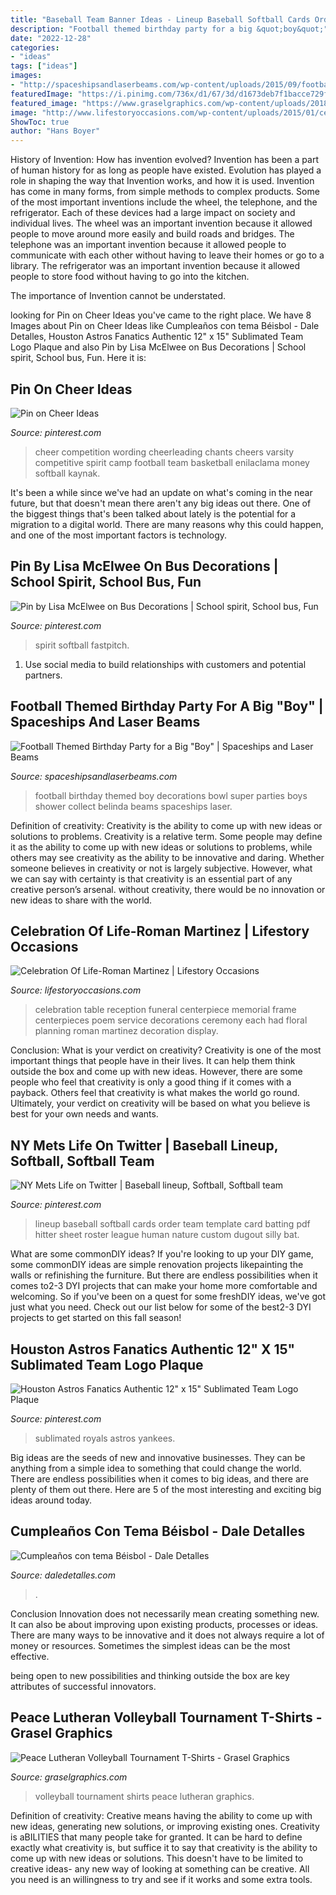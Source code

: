 ```yaml
---
title: "Baseball Team Banner Ideas - Lineup Baseball Softball Cards Order Team Template Card Batting Pdf Hitter Sheet Roster League Human Nature Custom Dugout Silly Bat"
description: "Football themed birthday party for a big &quot;boy&quot;"
date: "2022-12-28"
categories:
- "ideas"
tags: ["ideas"]
images:
- "http://spaceshipsandlaserbeams.com/wp-content/uploads/2015/09/football-birthday-party-ideas-for-boys-340.jpg"
featuredImage: "https://i.pinimg.com/736x/d1/67/3d/d1673deb7f1bacce729f92da178ef600--human-nature-lineup.jpg"
featured_image: "https://www.graselgraphics.com/wp-content/uploads/2018/09/Peace-Lutheran-Volleyball-Tournament.jpg"
image: "http://www.lifestoryoccasions.com/wp-content/uploads/2015/01/celebration-of-life-planner1.jpg"
ShowToc: true
author: "Hans Boyer"
---
```



History of Invention: How has invention evolved?
Invention has been a part of human history for as long as people have existed. Evolution has played a role in shaping the way that Invention works, and how it is used. Invention has come in many forms, from simple methods to complex products. 
Some of the most important inventions include the wheel, the telephone, and the refrigerator. Each of these devices had a large impact on society and individual lives. The wheel was an important invention because it allowed people to move around more easily and build roads and bridges. The telephone was an important invention because it allowed people to communicate with each other without having to leave their homes or go to a library. The refrigerator was an important invention because it allowed people to store food without having to go into the kitchen. 

The importance of Invention cannot be understated.

	

		
looking for Pin on Cheer Ideas you've came to the right place. We have 8 Images about Pin on Cheer Ideas like Cumpleaños con tema Béisbol - Dale Detalles, Houston Astros Fanatics Authentic 12&quot; x 15&quot; Sublimated Team Logo Plaque and also Pin by Lisa McElwee on Bus Decorations | School spirit, School bus, Fun. Here it is:
		
    
## Pin On Cheer Ideas

<img loading=lazy src="https://i.pinimg.com/736x/ea/29/71/ea2971a5deb4bccec0858b2d8d82d490.jpg" onerror="this.onerror=null;this.src='https://tse4.mm.bing.net/th?id=OIP.CgQjlLPbVxKVJFI6m2RVJQHaNL&amp;pid=15.1';" alt="Pin on Cheer Ideas">

_Source: pinterest.com_

>cheer competition wording cheerleading chants cheers varsity competitive spirit camp football team basketball enilaclama money softball kaynak. 

	

It's been a while since we've had an update on what's coming in the near future, but that doesn't mean there aren't any big ideas out there. One of the biggest things that's been talked about lately is the potential for a migration to a digital world. There are many reasons why this could happen, and one of the most important factors is technology.

    
## Pin By Lisa McElwee On Bus Decorations | School Spirit, School Bus, Fun

<img loading=lazy src="https://i.pinimg.com/736x/48/50/cf/4850cf845ea72c43da5970f16360101f--bus-decorations.jpg" onerror="this.onerror=null;this.src='https://tse1.mm.bing.net/th?id=OIP.8N32QZ8jf3TQL0BzmFXyWwHaFj&amp;pid=15.1';" alt="Pin by Lisa McElwee on Bus Decorations | School spirit, School bus, Fun">

_Source: pinterest.com_

>spirit softball fastpitch. 

	

1. Use social media to build relationships with customers and potential partners.

    
## Football Themed Birthday Party For A Big &quot;Boy&quot; | Spaceships And Laser Beams

<img loading=lazy src="http://spaceshipsandlaserbeams.com/wp-content/uploads/2015/09/football-birthday-party-ideas-for-boys-340.jpg" onerror="this.onerror=null;this.src='https://tse1.mm.bing.net/th?id=OIP.Vk9vXnFxxBpJddRFihIpLQHaLZ&amp;pid=15.1';" alt="Football Themed Birthday Party for a Big &quot;Boy&quot; | Spaceships and Laser Beams">

_Source: spaceshipsandlaserbeams.com_

>football birthday themed boy decorations bowl super parties boys shower collect belinda beams spaceships laser. 

	

Definition of creativity: Creativity is the ability to come up with new ideas or solutions to problems.
Creativity is a relative term. Some people may define it as the ability to come up with new ideas or solutions to problems, while others may see creativity as the ability to be innovative and daring. Whether someone believes in creativity or not is largely subjective. However, what we can say with certainty is that creativity is an essential part of any creative person’s arsenal. without creativity, there would be no innovation or new ideas to share with the world.

    
## Celebration Of Life-Roman Martinez | Lifestory Occasions

<img loading=lazy src="http://www.lifestoryoccasions.com/wp-content/uploads/2015/01/celebration-of-life-planner1.jpg" onerror="this.onerror=null;this.src='https://tse2.mm.bing.net/th?id=OIP.szGAHKnXK5zhuZerqocL6wHaHa&amp;pid=15.1';" alt="Celebration Of Life-Roman Martinez | Lifestory Occasions">

_Source: lifestoryoccasions.com_

>celebration table reception funeral centerpiece memorial frame centerpieces poem service decorations ceremony each had floral planning roman martinez decoration display. 

	

Conclusion: What is your verdict on creativity?
Creativity is one of the most important things that people have in their lives. It can help them think outside the box and come up with new ideas. However, there are some people who feel that creativity is only a good thing if it comes with a payback. Others feel that creativity is what makes the world go round. Ultimately, your verdict on creativity will be based on what you believe is best for your own needs and wants.

    
## NY Mets Life On Twitter | Baseball Lineup, Softball, Softball Team

<img loading=lazy src="https://i.pinimg.com/736x/d1/67/3d/d1673deb7f1bacce729f92da178ef600--human-nature-lineup.jpg" onerror="this.onerror=null;this.src='https://tse2.mm.bing.net/th?id=OIP.UsEeSVpoWZ-SdFsSSVVwYQAAAA&amp;pid=15.1';" alt="NY Mets Life on Twitter | Baseball lineup, Softball, Softball team">

_Source: pinterest.com_

>lineup baseball softball cards order team template card batting pdf hitter sheet roster league human nature custom dugout silly bat. 

	

What are some commonDIY ideas?
If you're looking to up your DIY game, some commonDIY ideas are simple renovation projects likepainting the walls or refinishing the furniture. But there are endless possibilities when it comes to2-3 DYI projects that can make your home more comfortable and welcoming. So if you've been on a quest for some freshDIY ideas, we've got just what you need. Check out our list below for some of the best2-3 DYI projects to get started on this fall season!

    
## Houston Astros Fanatics Authentic 12&quot; X 15&quot; Sublimated Team Logo Plaque

<img loading=lazy src="https://i.pinimg.com/736x/74/0a/f6/740af64b52fdef22df3b7bf740e19a53--houston-astros-team-logo.jpg" onerror="this.onerror=null;this.src='https://tse2.mm.bing.net/th?id=OIP.KwnXGwEpSORcsp70x57QrgHaHa&amp;pid=15.1';" alt="Houston Astros Fanatics Authentic 12&quot; x 15&quot; Sublimated Team Logo Plaque">

_Source: pinterest.com_

>sublimated royals astros yankees. 

	

Big ideas are the seeds of new and innovative businesses. They can be anything from a simple idea to something that could change the world. There are endless possibilities when it comes to big ideas, and there are plenty of them out there. Here are 5 of the most interesting and exciting big ideas around today.

    
## Cumpleaños Con Tema Béisbol - Dale Detalles

<img loading=lazy src="https://i2.wp.com/www.daledetalles.com/wp-content/uploads/2016/02/beisbol5-1.jpg?resize=564%2C423" onerror="this.onerror=null;this.src='https://tse3.mm.bing.net/th?id=OIP.e83Zw_vq6YZqDXPBPrDyLgHaFj&amp;pid=15.1';" alt="Cumpleaños con tema Béisbol - Dale Detalles">

_Source: daledetalles.com_

>. 

	

Conclusion
Innovation does not necessarily mean creating something new. It can also be about improving upon existing products, processes or ideas.
There are many ways to be innovative and it does not always require a lot of money or resources. Sometimes the simplest ideas can be the most effective.

 being open to new possibilities and thinking outside the box are key attributes of successful innovators.

    
## Peace Lutheran Volleyball Tournament T-Shirts - Grasel Graphics

<img loading=lazy src="https://www.graselgraphics.com/wp-content/uploads/2018/09/Peace-Lutheran-Volleyball-Tournament.jpg" onerror="this.onerror=null;this.src='https://tse2.mm.bing.net/th?id=OIP.ZstTRAFJE8GCtu2lcCfZJwHaFj&amp;pid=15.1';" alt="Peace Lutheran Volleyball Tournament T-Shirts - Grasel Graphics">

_Source: graselgraphics.com_

>volleyball tournament shirts peace lutheran graphics. 

	

Definition of creativity: Creative means having the ability to come up with new ideas, generating new solutions, or improving existing ones.
Creativity is aBILITIES that many people take for granted. It can be hard to define exactly what creativity is, but suffice it to say that creativity is the ability to come up with new ideas or solutions. This doesn't have to be limited to creative ideas- any new way of looking at something can be creative. All you need is an willingness to try and see if it works and some extra tools.


